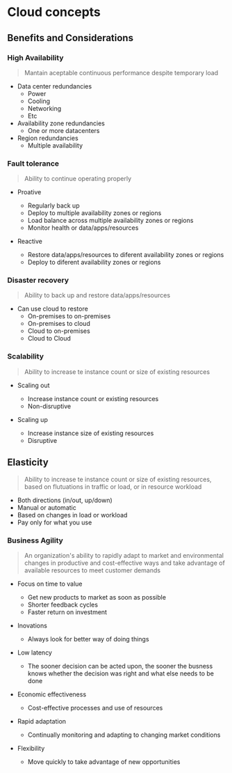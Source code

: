 # Cloud concepts

## Benefits and Considerations

### High Availability
> Mantain aceptable continuous performance despite temporary load

* Data center redundancies
  - Power
  - Cooling
  - Networking
  - Etc
* Availability zone redundancies
  - One or more datacenters
* Region redundancies
  - Multiple availability

### Fault tolerance
> Ability to continue operating properly

* Proative
  - Regularly back up
  - Deploy to multiple availability zones or regions
  - Load balance across multiple availability zones or regions
  - Monitor health or data/apps/resources

* Reactive
  - Restore data/apps/resources to diferent availability zones or regions
  - Deploy to diferent availability zones or regions

### Disaster recovery
> Ability to back up and restore data/apps/resources

* Can use cloud to restore
  - On-premises to on-premises
  - On-premises to cloud
  - Cloud to on-premises
  - Cloud to Cloud

### Scalability
> Ability to increase te instance count or size of existing resources

* Scaling out
  - Increase instance count or existing resources
  - Non-disruptive

* Scaling up
  - Increase instance size of existing resources
  - Disruptive

## Elasticity
> Ability to increase te instance count or size of existing resources, based on flutuations in traffic or load, or in resource workload

- Both directions (in/out, up/down)
- Manual or automatic
- Based on changes in load or workload
- Pay only for what you use

### Business Agility
> An organization's ability to rapidly adapt to market and environmental changes in productive and cost-effective ways and take advantage of available resources to meet customer demands

* Focus on time to value
  - Get new products to market as soon as possible
  - Shorter feedback cycles
  - Faster return on investment

* Inovations
  - Always look for better way of doing things

* Low latency
  - The sooner decision can be acted upon, the sooner the busness knows whether the decision was right and what else needs to be done

* Economic effectiveness
  - Cost-effective processes and use of resources

* Rapid adaptation
  - Continually monitoring and adapting to changing market conditions

* Flexibility
  - Move quickly to take advantage of new opportunities


